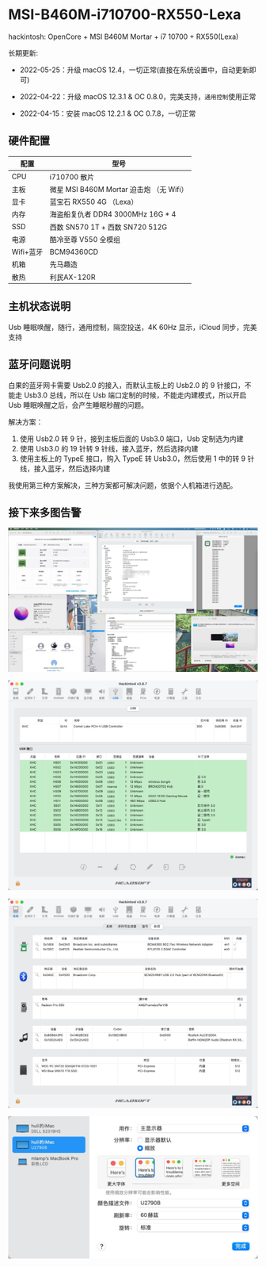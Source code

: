 # MSI-B460M-i710700-RX550-Lexa

hackintosh: OpenCore + MSI B460M Mortar + i7 10700 + RX550(Lexa)

长期更新:

-   2022-05-25：升级 macOS 12.4，一切正常(直接在系统设置中，自动更新即可)

-   2022-04-22：升级 macOS 12.3.1 & OC 0.8.0，完美支持，`通用控制`使用正常

-   2022-04-15：安装 macOS 12.2.1 & OC 0.7.8，一切正常

## 硬件配置

| 配置      | 型号                                     |
| --------- | ---------------------------------------- |
| CPU       | i710700 散片                             |
| 主板      | 微星 MSI B460M Mortar 迫击炮 （无 Wifi） |
| 显卡      | 蓝宝石 RX550 4G （Lexa）                 |
| 内存      | 海盗船复仇者 DDR4 3000MHz 16G * 4        |
| SSD       | 西数 SN570 1T + 西数 SN720 512G          |
| 电源      | 酷冷至尊 V550 全模组                     |
| Wifi+蓝牙 | BCM94360CD                               |
| 机箱      | 先马趣造                                 |
| 散热      | 利民AX-120R                              |

## 主机状态说明

Usb 睡眠唤醒，随行，通用控制，隔空投送，4K 60Hz 显示，iCloud 同步，完美支持

## 蓝牙问题说明

白果的蓝牙网卡需要 Usb2.0 的接入，而默认主板上的 Usb2.0 的 9 针接口，不能走 Usb3.0 总线，所以在 Usb 端口定制的时候，不能走内建模式，所以开启 Usb 睡眠唤醒之后，会产生睡眠秒醒的问题。

解决方案：

1.   使用 Usb2.0 转 9 针，接到主板后面的 Usb3.0 端口，Usb 定制选为内建
2.   使用 Usb3.0 的 19 针转 9 针线，接入蓝牙，然后选择内建
3.   使用主板上的 TypeE 接口，购入 TypeE 转 Usb3.0，然后使用 1 中的转 9 针线，接入蓝牙，然后选择内建

我使用第三种方案解决，三种方案都可解决问题，依据个人机箱进行选配。

## 接下来多图告警

![MacOS12.3.1](img/MacOS12.3.1.jpg)

![Usb端口定制](img/Usb端口定制.jpg)

![杂项](img/杂项.jpg)

![显示器](img/显示器.jpg)
